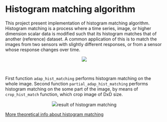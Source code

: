 # Histogram matching algorithm

This project present implementation of histogram matching algorithm. Histogram matching is a process where a time series, image, or higher dimension scalar data is modified such that its histogram matches that of another (reference) dataset. A common application of this is to match the images from two sensors with slightly different responses, or from a sensor whose response changes over time. <br/>

<p align="center"><img src="http://paulbourke.net/miscellaneous/equalisation/diagram1.jpg"></p><br/>

First function ```adap_hist_matching``` performs histogram matching on the whole image. Second function ```partial_adap_hist_matching``` performs histogram matching on the some part of the image, by means of ```crop_hist_match``` function, which crop image of DxD size.<br/>

<p align="center"><img src="https://user-images.githubusercontent.com/67442675/120545876-7a37a800-c3ef-11eb-8a50-aaeb7fbcf39e.png">result of histogram matching</p>

[More theoretical info about histogram matching](http://paulbourke.net/miscellaneous/equalisation/)


